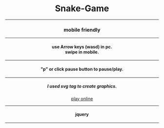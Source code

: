 <div align="center">
<h1>Snake-Game</h1><hr>
<h3>mobile friendly</h3><hr>
<h4>use Arrow keys (wasd) in pc.<br>
swipe in mobile.</h4><hr>
<h4>"p" or click pause button to pause/play.</h4><hr>
<h5>I used svg tag to create graphics.</h5>
<a href="https://shihadumar.github.io/">play online</a><hr>
<h4>jquery</h4><hr>
</div>
